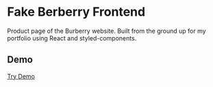 # Fake Berberry Frontend

Product page of the Burberry website. Built from the ground up for my portfolio using React and styled-components.

## Demo

[Try Demo](https://burberry-weovxadrlg.now.sh)
